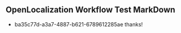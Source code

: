 ## OpenLocalization Workflow Test MarkDown
* ba35c77d-a3a7-4887-b621-6789612285ae 
thanks!<!--HONumber=Mar16_HO3-->
